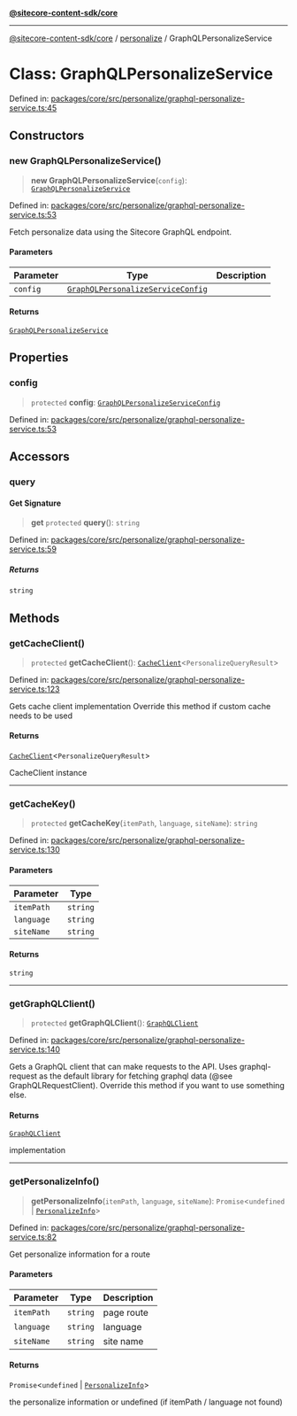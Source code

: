 [**@sitecore-content-sdk/core**](../../README.md)

***

[@sitecore-content-sdk/core](../../README.md) / [personalize](../README.md) / GraphQLPersonalizeService

# Class: GraphQLPersonalizeService

Defined in: [packages/core/src/personalize/graphql-personalize-service.ts:45](https://github.com/Sitecore/xmc-jss-dev/blob/692b154f482187bff433276bee9671bda23cfd11/packages/core/src/personalize/graphql-personalize-service.ts#L45)

## Constructors

### new GraphQLPersonalizeService()

> **new GraphQLPersonalizeService**(`config`): [`GraphQLPersonalizeService`](GraphQLPersonalizeService.md)

Defined in: [packages/core/src/personalize/graphql-personalize-service.ts:53](https://github.com/Sitecore/xmc-jss-dev/blob/692b154f482187bff433276bee9671bda23cfd11/packages/core/src/personalize/graphql-personalize-service.ts#L53)

Fetch personalize data using the Sitecore GraphQL endpoint.

#### Parameters

| Parameter | Type | Description |
| ------ | ------ | ------ |
| `config` | [`GraphQLPersonalizeServiceConfig`](../type-aliases/GraphQLPersonalizeServiceConfig.md) |  |

#### Returns

[`GraphQLPersonalizeService`](GraphQLPersonalizeService.md)

## Properties

### config

> `protected` **config**: [`GraphQLPersonalizeServiceConfig`](../type-aliases/GraphQLPersonalizeServiceConfig.md)

Defined in: [packages/core/src/personalize/graphql-personalize-service.ts:53](https://github.com/Sitecore/xmc-jss-dev/blob/692b154f482187bff433276bee9671bda23cfd11/packages/core/src/personalize/graphql-personalize-service.ts#L53)

## Accessors

### query

#### Get Signature

> **get** `protected` **query**(): `string`

Defined in: [packages/core/src/personalize/graphql-personalize-service.ts:59](https://github.com/Sitecore/xmc-jss-dev/blob/692b154f482187bff433276bee9671bda23cfd11/packages/core/src/personalize/graphql-personalize-service.ts#L59)

##### Returns

`string`

## Methods

### getCacheClient()

> `protected` **getCacheClient**(): [`CacheClient`](../../index/interfaces/CacheClient.md)\<`PersonalizeQueryResult`\>

Defined in: [packages/core/src/personalize/graphql-personalize-service.ts:123](https://github.com/Sitecore/xmc-jss-dev/blob/692b154f482187bff433276bee9671bda23cfd11/packages/core/src/personalize/graphql-personalize-service.ts#L123)

Gets cache client implementation
Override this method if custom cache needs to be used

#### Returns

[`CacheClient`](../../index/interfaces/CacheClient.md)\<`PersonalizeQueryResult`\>

CacheClient instance

***

### getCacheKey()

> `protected` **getCacheKey**(`itemPath`, `language`, `siteName`): `string`

Defined in: [packages/core/src/personalize/graphql-personalize-service.ts:130](https://github.com/Sitecore/xmc-jss-dev/blob/692b154f482187bff433276bee9671bda23cfd11/packages/core/src/personalize/graphql-personalize-service.ts#L130)

#### Parameters

| Parameter | Type |
| ------ | ------ |
| `itemPath` | `string` |
| `language` | `string` |
| `siteName` | `string` |

#### Returns

`string`

***

### getGraphQLClient()

> `protected` **getGraphQLClient**(): [`GraphQLClient`](../../index/interfaces/GraphQLClient.md)

Defined in: [packages/core/src/personalize/graphql-personalize-service.ts:140](https://github.com/Sitecore/xmc-jss-dev/blob/692b154f482187bff433276bee9671bda23cfd11/packages/core/src/personalize/graphql-personalize-service.ts#L140)

Gets a GraphQL client that can make requests to the API. Uses graphql-request as the default
library for fetching graphql data (@see GraphQLRequestClient). Override this method if you
want to use something else.

#### Returns

[`GraphQLClient`](../../index/interfaces/GraphQLClient.md)

implementation

***

### getPersonalizeInfo()

> **getPersonalizeInfo**(`itemPath`, `language`, `siteName`): `Promise`\<`undefined` \| [`PersonalizeInfo`](../type-aliases/PersonalizeInfo.md)\>

Defined in: [packages/core/src/personalize/graphql-personalize-service.ts:82](https://github.com/Sitecore/xmc-jss-dev/blob/692b154f482187bff433276bee9671bda23cfd11/packages/core/src/personalize/graphql-personalize-service.ts#L82)

Get personalize information for a route

#### Parameters

| Parameter | Type | Description |
| ------ | ------ | ------ |
| `itemPath` | `string` | page route |
| `language` | `string` | language |
| `siteName` | `string` | site name |

#### Returns

`Promise`\<`undefined` \| [`PersonalizeInfo`](../type-aliases/PersonalizeInfo.md)\>

the personalize information or undefined (if itemPath / language not found)
